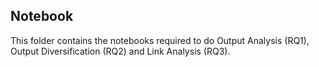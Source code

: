 ## Notebook
This folder contains the notebooks required to do Output Analysis (RQ1), Output Diversification (RQ2) and Link Analysis (RQ3).
